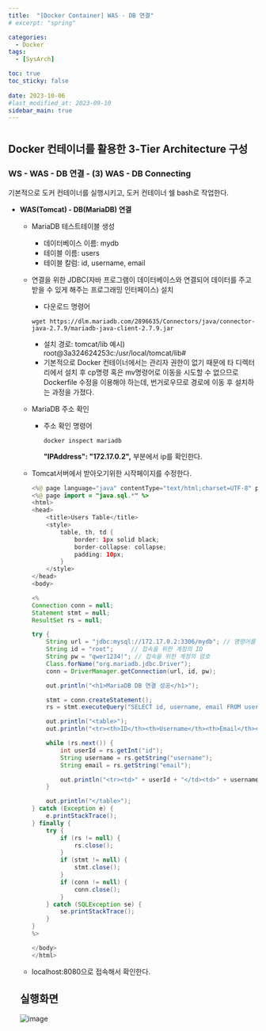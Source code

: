 ```yaml
---
title:  "[Docker Container] WAS - DB 연결"
# excerpt: "spring"

categories:
  - Docker
tags:
  - [SysArch]

toc: true
toc_sticky: false
 
date: 2023-10-06
#last_modified_at: 2023-09-10
sidebar_main: true
---
```

# 

## Docker 컨테이너를 활용한 3-Tier Architecture 구성

### WS - WAS - DB 연결 - (3) WAS - DB Connecting

기본적으로 도커 컨테이너를 실행시키고, 도커 컨테이너 쉘 bash로 작업한다.

- **WAS(Tomcat) - DB(MariaDB) 연결**
    - MariaDB 테스트테이블 생성
        - 데이터베이스 이름: mydb
        - 테이블 이름: users
        - 테이블 칼럼: id, username, email
    - 연결을 위한 JDBC(자바 프로그램이 데이터베이스와 연결되어 데이터를 주고 받을 수 있게 해주는 프로그래밍 인터페이스) 설치
        - 다운로드 명령어
        
        ```docker
        wget https://dlm.mariadb.com/2896635/Connectors/java/connector-java-2.7.9/mariadb-java-client-2.7.9.jar
        ```
        
        - 설치 경로: tomcat/lib
        예시) root@3a324624253c:/usr/local/tomcat/lib#
        * 기본적으로 Docker 컨테이너에서는 관리자 권한이 없기 때문에 타 디렉터리에서 설치 후 cp명령 혹은 mv명령어로 이동을 시도할 수 없으므로 Dockerfile 수정을 이용해야 하는데, 번거로우므로 경로에 이동 후 설치하는 과정을 가졌다.
    - MariaDB 주소 확인
        - 주소 확인 명령어
            
            ```docker
            docker inspect mariadb
            ```
            
            **"IPAddress": "172.17.0.2",** 부분에서 ip를 확인한다.
            
    - Tomcat서버에서 받아오기위한 시작페이지를 수정한다.
        
        ```java
        <%@ page language="java" contentType="text/html;charset=UTF-8" pageEncoding="UTF-8" %>
        <%@ page import = "java.sql.*" %>
        <html>
        <head>
            <title>Users Table</title>
            <style>
                table, th, td {
                    border: 1px solid black;
                    border-collapse: collapse;
                    padding: 10px;
                }
            </style>
        </head>
        <body>
        
        <%
        Connection conn = null;
        Statement stmt = null;
        ResultSet rs = null;
        
        try {
            String url = "jdbc:mysql://172.17.0.2:3306/mydb"; // 명령어를 통해 확인한 mariadb 주소
            String id = "root";     // 접속을 위한 계정의 ID
            String pw = "qwer1234!"; // 접속을 위한 계정의 암호
            Class.forName("org.mariadb.jdbc.Driver");
            conn = DriverManager.getConnection(url, id, pw);
        
            out.println("<h1>MariaDB DB 연결 성공</h1>");
        
            stmt = conn.createStatement();
            rs = stmt.executeQuery("SELECT id, username, email FROM users");
        
            out.println("<table>");
            out.println("<tr><th>ID</th><th>Username</th><th>Email</th></tr>");
        
            while (rs.next()) {
                int userId = rs.getInt("id");
                String username = rs.getString("username");
                String email = rs.getString("email");
        
                out.println("<tr><td>" + userId + "</td><td>" + username + "</td><td>" + email + "</td></tr>");
            }
        
            out.println("</table>");
        } catch (Exception e) {
            e.printStackTrace();
        } finally {
            try {
                if (rs != null) {
                    rs.close();
                }
                if (stmt != null) {
                    stmt.close();
                }
                if (conn != null) {
                    conn.close();
                }
            } catch (SQLException se) {
                se.printStackTrace();
            }
        }
        %>
        
        </body>
        </html>
        ```
        
    - localhost:8080으로 접속해서 확인한다.
    
    ## 실행화면
    ![image](https://github.com/xxng1/xxng1.github.io/assets/114065532/7fc54232-2e42-4508-9914-831115068cfb)